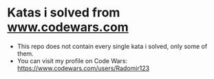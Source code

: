 # Katas i solved from www.codewars.com

  - This repo does not contain every single kata i solved, only some of them.
  - You can visit my profile on Code Wars: https://www.codewars.com/users/Radomir123